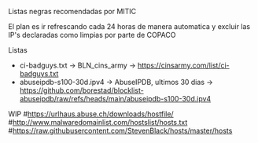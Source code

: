 Listas negras recomendadas por MITIC

El plan es ir refrescando cada 24 horas de manera automatica y excluir las IP's declaradas como limpias por parte de COPACO

Listas

* ci-badguys.txt 	  -> BLN_cins_army 		-> https://cinsarmy.com/list/ci-badguys.txt
* abuseipdb-s100-30d.ipv4 -> AbuseIPDB, ultimos 30 dias -> https://github.com/borestad/blocklist-abuseipdb/raw/refs/heads/main/abuseipdb-s100-30d.ipv4

WIP
#https://urlhaus.abuse.ch/downloads/hostfile/
#http://www.malwaredomainlist.com/hostslist/hosts.txt
#https://raw.githubusercontent.com/StevenBlack/hosts/master/hosts
